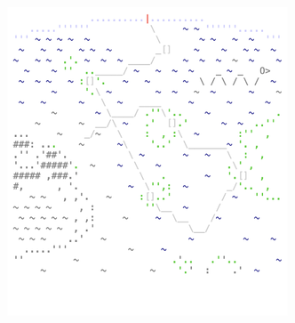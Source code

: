 <img align="left" style="float: left;" src="progress.png" width="530px">

<pre>
<a href='day/1'>Day 1: Report Repair</a>
<a href='day/2'>Day 2: Password Philosophy</a>
<a href='day/3'>Day 3: Toboggan Trajectory</a>
<a href='day/4'>Day 4: Passport Processing</a>
<a href='day/5'>Day 5: Binary Boarding</a>
<a href='day/6'>Day 6: Custom Customs</a>
<a href='day/7'>Day 7: Handy Haversacks</a>
<a href='day/8'>Day 8: Handheld Halting</a>
<a href='day/17'>Day 17: Conway Cubes</a>
<a href='day/9'>Day 9: Encoding Error</a>
<a href='day/16'>Day 16: Ticket Translation</a>
&nbsp;
<a href='day/15'>Day 15: Rambunctious Recitation</a>
&nbsp;
<a href='day/10'>Day 10: Adapter Array</a>
<a href='day/14'>Day 14: Docking Data</a>
&nbsp;
<a href='day/11'>Day 11: Seating System</a>
<a href='day/13'>Day 13: Shuttle Search</a>
&nbsp;
<a href='day/12'>Day 12: Rain Risk</a>
&nbsp;
&nbsp;
&nbsp;
&nbsp;
</pre>
